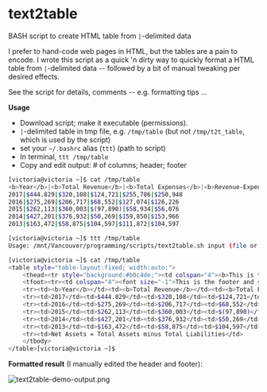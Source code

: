# text2table
BASH script to create HTML table from `|`-delimited data

I prefer to hand-code web pages in HTML, but the tables are a pain to encode.  I wrote this script as a quick 'n dirty way to quickly format a HTML table from `|`-delimited data -- followed by a bit of manual tweaking per desired effects.

See the script for details, comments -- e.g. formatting tips ...

**Usage**

* Download script; make it executable (permissions).
* `|`-delimited table in tmp file, e.g. `/tmp/table` (but not `/tmp/t2t_table`, which is used by the script)
* set your `~/.bashrc` alias (`ttt`) (path to script)
* In terminal, `ttt /tmp/table`
* Copy and edit output: # of columns; header; footer

```bash
[victoria@victoria ~]$ cat /tmp/table
<b>Year</b>|<b>Total Revenue</b>|<b>Total Expenses</b>|<b>Revenue-Expenses</b>|<b>Total Assets</b>|<b>Net Assets</b>
2017|$444.829|$320,108|$124,721|$255,786|$250,948
2016|$275,269|$206,717|$68,552|$127,074|$126,226
2015|$262,113|$360,003|$(97,890)|$58,934|$56,076
2014|$427,201|$376,932|$50,269|$159,850|$153,966
2013|$163,472|$58,875|$104,597|$111,872|$104,597

[victoria@victoria ~]$ ttt /tmp/table
Usage: /mnt/Vancouver/programming/scripts/text2table.sh input (file or dir)

[victoria@victoria ~]$ cat /tmp/table
<table style="table-layout:fixed; width:auto;">
	<thead><tr style="background:#b0c4de;"><td colspan="4"><b>This is the header and should span all columns.</b></td></tr></thead>
	<tfoot><tr><td colspan="4"><font size="-1">This is the footer and should span all columns.</font></td></tr></tfoot>
	<tr><td><b>Year</b></td><td><b>Total Revenue</b></td><td><b>Total Expenses</b></td><td><b>Revenue-Expenses</b></td><td><b>Total Assets</b></td><td><b>Net Assets</b></td>
	<tr><td>2017</td><td>$444.829</td><td>$320,108</td><td>$124,721</td><td>$255,786</td><td>$250,948</td>
	<tr><td>2016</td><td>$275,269</td><td>$206,717</td><td>$68,552</td><td>$127,074</td><td>$126,226</td>
	<tr><td>2015</td><td>$262,113</td><td>$360,003</td><td>$(97,890)</td><td>$58,934</td><td>$56,076</td>
	<tr><td>2014</td><td>$427,201</td><td>$376,932</td><td>$50,269</td><td>$159,850</td><td>$153,966</td>
	<tr><td>2013</td><td>$163,472</td><td>$58,875</td><td>$104,597</td><td>$111,872</td><td>$104,597</td>
	<tr><td>Net Assets = Total Assets minus Total Liabilities</td>
	</tbody>
</table>[victoria@victoria ~]$
```

**Formatted result** (I manually edited the header and footer):

![text2table-demo-output.png](https://buriedtruth.com/files/text2table-demo-output.png)
